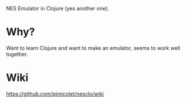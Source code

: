 NES Emulator in Clojure (yes another one).

Why?
============================

Want to learn Clojure and want to make an emulator, seems to work well together.

Wiki
============================
https://github.com/pjmicolet/nesclo/wiki
